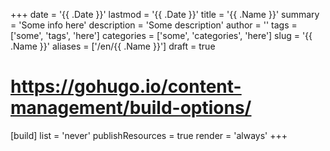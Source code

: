 +++
date = '{{ .Date }}'
lastmod = '{{ .Date }}'
title = '{{ .Name }}'
summary = 'Some info here'
description = 'Some description'
author = ''
tags = ['some', 'tags', 'here']
categories = ['some', 'categories', 'here']
slug = '{{ .Name }}'
aliases = ['/en/{{ .Name }}']
draft = true

# https://gohugo.io/content-management/build-options/
[build]
  list = 'never'
  publishResources = true
  render = 'always'
+++
